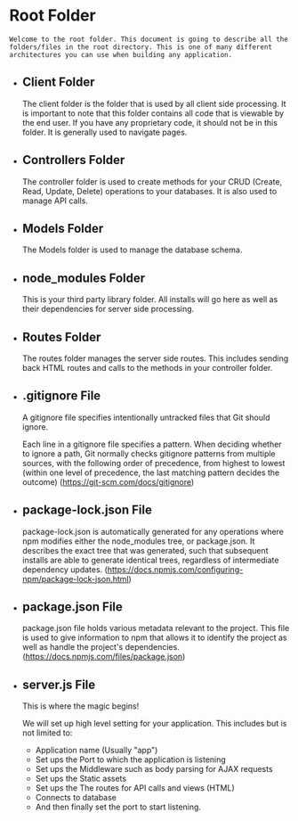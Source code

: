 # Root Folder

    Welcome to the root folder. This document is going to describe all the folders/files in the root directory. This is one of many different architectures you can use when building any application.

- ## Client Folder

  The client folder is the folder that is used by all client side processing. It is important to note that this folder contains all code that is viewable by the end user. If you have any proprietary code, it should not be in this folder. It is generally used to navigate pages.

- ## Controllers Folder

  The controller folder is used to create methods for your CRUD (Create, Read, Update, Delete) operations to your databases. It is also used to manage API calls.

- ## Models Folder

  The Models folder is used to manage the database schema.

- ## node_modules Folder

  This is your third party library folder. All installs will go here as well as their dependencies for server side processing.

- ## Routes Folder

  The routes folder manages the server side routes. This includes sending back HTML routes and calls to the methods in your controller folder.

- ## .gitignore File

  A gitignore file specifies intentionally untracked files that Git should ignore.

  Each line in a gitignore file specifies a pattern. When deciding whether to ignore a path, Git normally checks gitignore patterns from multiple sources, with the following order of precedence, from highest to lowest (within one level of precedence, the last matching pattern decides the outcome) (https://git-scm.com/docs/gitignore)

- ## package-lock.json File

  package-lock.json is automatically generated for any operations where npm modifies either the node_modules tree, or package.json. It describes the exact tree that was generated, such that subsequent installs are able to generate identical trees, regardless of intermediate dependency updates. (https://docs.npmjs.com/configuring-npm/package-lock-json.html)

- ## package.json File

  package.json file holds various metadata relevant to the project. This file is used to give information to npm that allows it to identify the project as well as handle the project's dependencies. (https://docs.npmjs.com/files/package.json)

- ## server.js File

  This is where the magic begins!

  We will set up high level setting for your application. This includes but is not limited to:

  - Application name (Usually "app")
  - Set ups the Port to which the application is listening
  - Set ups the Middleware such as body parsing for AJAX requests
  - Set ups the Static assets
  - Set ups the The routes for API calls and views (HTML)
  - Connects to database
  - And then finally set the port to start listening.
